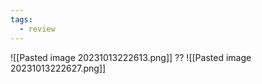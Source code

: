 ```yaml
---
tags:
  - review
---
```

![[Pasted image 20231013222613.png]]
??
![[Pasted image 20231013222627.png]]